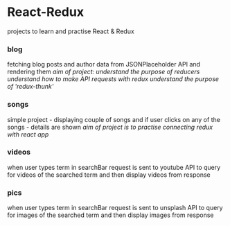 # React-Redux
projects to learn and practise React &amp; Redux

### blog
  fetching blog posts and author data from JSONPlaceholder API and rendering them
  *aim of project:*
    *understand the purpose of reducers*
    *understand how to make API requests with redux*
    *understand the purpose of 'redux-thunk'*

### songs
  simple project - displaying couple of songs and if user clicks on any of
  the songs - details are shown
  *aim of project is to practise connecting redux with react app*

### videos
  when user types term in searchBar request is sent to youtube API to query for
  videos of the searched term and then display videos from response

### pics
  when user types term in searchBar request is sent to unsplash API to query for
  images of the searched term and then display images from response
